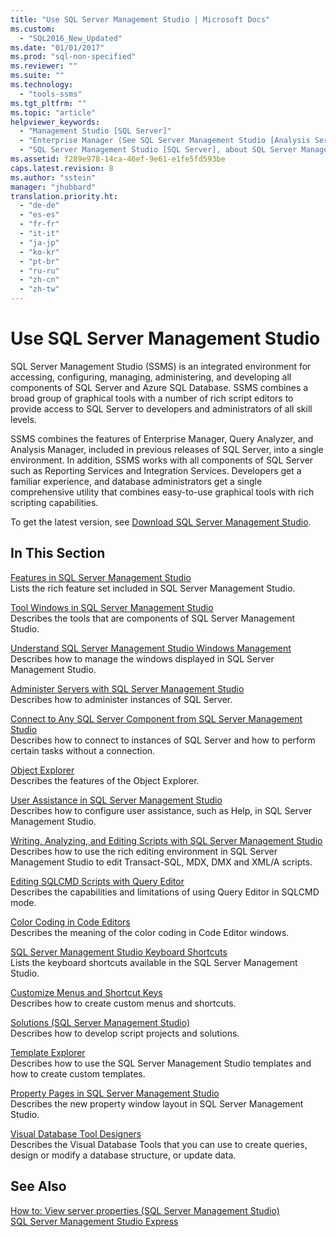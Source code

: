 ```yaml
---
title: "Use SQL Server Management Studio | Microsoft Docs"
ms.custom: 
  - "SQL2016_New_Updated"
ms.date: "01/01/2017"
ms.prod: "sql-non-specified"
ms.reviewer: ""
ms.suite: ""
ms.technology: 
  - "tools-ssms"
ms.tgt_pltfrm: ""
ms.topic: "article"
helpviewer_keywords: 
  - "Management Studio [SQL Server]"
  - "Enterprise Manager (See SQL Server Management Studio [Analysis Services])"
  - "SQL Server Management Studio [SQL Server], about SQL Server Management Studio"
ms.assetid: f289e978-14ca-46ef-9e61-e1fe5fd593be
caps.latest.revision: 8
ms.author: "sstein"
manager: "jhubbard"
translation.priority.ht: 
  - "de-de"
  - "es-es"
  - "fr-fr"
  - "it-it"
  - "ja-jp"
  - "ko-kr"
  - "pt-br"
  - "ru-ru"
  - "zh-cn"
  - "zh-tw"
---
```

# Use SQL Server Management Studio
SQL Server Management Studio (SSMS) is an integrated environment for accessing, configuring, managing, administering, and developing all components of SQL Server and Azure SQL Database. SSMS combines a broad group of graphical tools with a number of rich script editors to provide access to SQL Server to developers and administrators of all skill levels.  
  
SSMS combines the features of Enterprise Manager, Query Analyzer, and Analysis Manager, included in previous releases of SQL Server, into a single environment. In addition, SSMS works with all components of SQL Server such as Reporting Services and Integration Services. Developers get a familiar experience, and database administrators get a single comprehensive utility that combines easy-to-use graphical tools with rich scripting capabilities.  
  
To get the latest version, see [Download SQL Server Management Studio](https://msdn.microsoft.com/library/mt238290.aspx).  
  
## In This Section  
[Features in SQL Server Management Studio](../ssms/features-in-sql-server-management-studio.md)  
Lists the rich feature set included in SQL Server Management Studio.  
  
[Tool Windows in SQL Server Management Studio](../ssms/tool-windows-in-sql-server-management-studio.md)  
Describes the tools that are components of SQL Server Management Studio.  
  
[Understand SQL Server Management Studio Windows Management](../ssms/understand-sql-server-management-studio-windows-management.md)  
Describes how to manage the windows displayed in SQL Server Management Studio.  
  
[Administer Servers with SQL Server Management Studio](../ssms/administer-servers-with-sql-server-management-studio.md)  
Describes how to administer instances of SQL Server.  
  
[Connect to Any SQL Server Component from SQL Server Management Studio](../ssms/connect-to-any-sql-server-component-from-sql-server-management-studio.md)  
Describes how to connect to instances of SQL Server and how to perform certain tasks without a connection.  
  
[Object Explorer](../ssms/object-explorer.md)  
Describes the features of the Object Explorer.  
  
[User Assistance in SQL Server Management Studio](../ssms/user-assistance-in-sql-server-management-studio.md)  
Describes how to configure user assistance, such as Help, in SQL Server Management Studio.  
  
[Writing, Analyzing, and Editing Scripts with SQL Server Management Studio](http://msdn.microsoft.com/en-us/062051e4-4b77-4969-98ae-d2547c24ce3e)  
Describes how to use the rich editing environment in SQL Server Management Studio to edit Transact-SQL, MDX, DMX and XML/A scripts.  
  
[Editing SQLCMD Scripts with Query Editor](http://msdn.microsoft.com/en-us/f77b866d-c330-47c9-9e74-0b8d8dff4b31)  
Describes the capabilities and limitations of using Query Editor in SQLCMD mode.  
  
[Color Coding in Code Editors](http://msdn.microsoft.com/en-us/802882dc-c997-4e3f-8a01-994bb43169ae)  
Describes the meaning of the color coding in Code Editor windows.  
  
[SQL Server Management Studio Keyboard Shortcuts](http://msdn.microsoft.com/en-us/98baaac4-0727-4ce4-8bfe-c63793ae69b8)  
Lists the keyboard shortcuts available in the SQL Server Management Studio.  
  
[Customize Menus and Shortcut Keys](../ssms/customize-menus-and-shortcut-keys.md)  
Describes how to create custom menus and shortcuts.  
  
[Solutions &#40;SQL Server Management Studio&#41;](../ssms/solutions--sql-server-management-studio-.md)  
Describes how to develop script projects and solutions.  
  
[Template Explorer](../ssms/template-explorer.md)  
Describes how to use the SQL Server Management Studio templates and how to create custom templates.  
  
[Property Pages in SQL Server Management Studio](../ssms/property-pages-in-sql-server-management-studio.md)  
Describes the new property window layout in SQL Server Management Studio.  
  
[Visual Database Tool Designers](../ssms/visual-database-tool-designers.md)  
Describes the Visual Database Tools that you can use to create queries, design or modify a database structure, or update data.  
  
## See Also  
[How to: View server properties (SQL Server Management Studio)](http://msdn.microsoft.com/en-us/55f3ac04-5626-4ad2-96bd-a1f1b079659d)  
[SQL Server Management Studio Express](http://msdn.microsoft.com/en-us/1a7fb3e5-51c9-437f-a8b7-10f777c4d3b7)  
  
